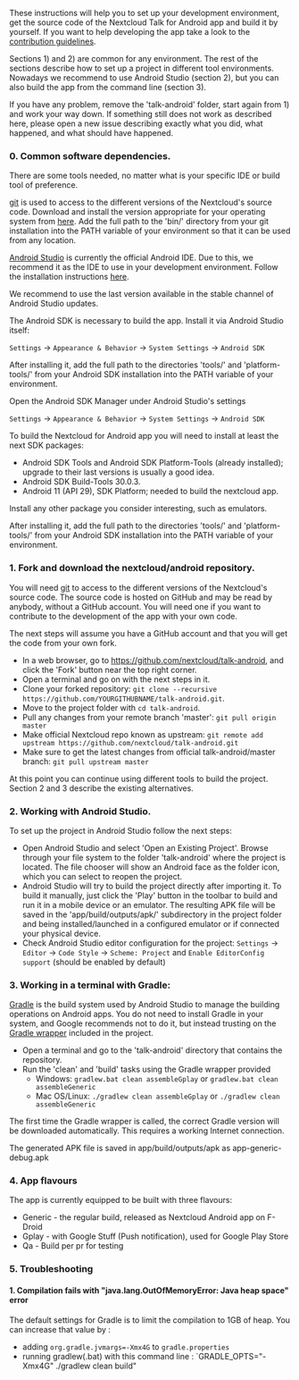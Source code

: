 These instructions will help you to set up your development environment, get the source code of the Nextcloud Talk for Android app and build it by yourself. If you want to help developing the app take a look to the [contribution guidelines][0].

Sections 1) and 2) are common for any environment. The rest of the sections describe how to set up a project in different tool environments. Nowadays we recommend to use Android Studio (section 2), but you can also build the app from the command line (section 3).

If you have any problem, remove the 'talk-android' folder, start again from 1) and work your way down. If something still does not work as described here, please open a new issue describing exactly what you did, what happened, and what should have happened.

### 0. Common software dependencies.

There are some tools needed, no matter what is your specific IDE or build tool of preference.

[git][1] is used to access to the different versions of the Nextcloud's source code. Download and install the version appropriate for your operating system from [here][2]. Add the full path to the 'bin/' directory from your git installation into the PATH variable of your environment so that it can be used from any location.

[Android Studio][5] is currently the official Android IDE. Due to this, we recommend it as the IDE to use in your development environment. Follow the installation instructions [here][6].

We recommend to use the last version available in the stable channel of Android Studio updates.

The Android SDK is necessary to build the app. Install it via Android Studio itself: 

```Settings``` → ```Appearance & Behavior``` → ```System Settings``` → ```Android SDK```

After installing it, add the full path to the directories 'tools/' and 'platform-tools/' from your Android SDK installation into the PATH variable of your environment.

Open the Android SDK Manager under Android Studio's settings

```Settings``` → ```Appearance & Behavior``` → ```System Settings``` → ```Android SDK```

To build the Nextcloud for Android app you will need to install at least the next SDK packages:

* Android SDK Tools and Android SDK Platform-Tools (already installed); upgrade to their last versions is usually a good idea.
* Android SDK Build-Tools 30.0.3.
* Android 11 (API 29), SDK Platform; needed to build the nextcloud app.

Install any other package you consider interesting, such as emulators.

After installing it, add the full path to the directories 'tools/' and 'platform-tools/' from your Android SDK installation into the PATH variable of your environment.

### 1. Fork and download the nextcloud/android repository.

You will need [git][1] to access to the different versions of the Nextcloud's source code. The source code is hosted on GitHub and may be read by anybody, without a GitHub account. You will need one if you want to contribute to the development of the app with your own code.

The next steps will assume you have a GitHub account and that you will get the code from your own fork.

* In a web browser, go to https://github.com/nextcloud/talk-android, and click the 'Fork' button near the top right corner.
* Open a terminal and go on with the next steps in it.
* Clone your forked repository: ```git clone --recursive https://github.com/YOURGITHUBNAME/talk-android.git```.
* Move to the project folder with ```cd talk-android```.
* Pull any changes from your remote branch 'master': ```git pull origin master```
* Make official Nextcloud repo known as upstream: ```git remote add upstream https://github.com/nextcloud/talk-android.git```
* Make sure to get the latest changes from official talk-android/master branch: ```git pull upstream master```

At this point you can continue using different tools to build the project. Section 2 and 3 describe the existing alternatives.

### 2. Working with Android Studio.

To set up the project in Android Studio follow the next steps:

* Open Android Studio and select 'Open an Existing Project'. Browse through your file system to the folder 'talk-android' where the project is located. The file chooser will show an Android face as the folder icon, which you can select to reopen the project.
* Android Studio will try to build the project directly after importing it. To build it manually, just click the 'Play' button in the toolbar to build and run it in a mobile device or an emulator. The resulting APK file will be saved in the 'app/build/outputs/apk/' subdirectory in the project folder and being installed/launched in a configured emulator or if connected your physical device.
* Check Android Studio editor configuration for the project: ```Settings``` → ```Editor``` → ```Code Style``` → ```Scheme: Project``` and ```Enable EditorConfig support``` (should be enabled by default)

### 3. Working in a terminal with Gradle:

[Gradle][7] is the build system used by Android Studio to manage the building operations on Android apps. You do not need to install Gradle in your system, and Google recommends not to do it, but instead trusting on the [Gradle wrapper][8] included in the project.

* Open a terminal and go to the 'talk-android' directory that contains the repository.
* Run the 'clean' and 'build' tasks using the Gradle wrapper provided
    - Windows: ```gradlew.bat clean assembleGplay``` or ```gradlew.bat clean assembleGeneric```
    - Mac OS/Linux: ```./gradlew clean assembleGplay``` or ```./gradlew clean assembleGeneric```

The first time the Gradle wrapper is called, the correct Gradle version will be downloaded automatically. This requires a working Internet connection.

The generated APK file is saved in app/build/outputs/apk as app-generic-debug.apk

### 4. App flavours

The app is currently equipped to be built with three flavours:
* Generic - the regular build, released as Nextcloud Android app on F-Droid
* Gplay - with Google Stuff (Push notification), used for Google Play Store
* Qa - Build per pr for testing

[0]: https://github.com/nextcloud/talk-android/blob/master/CONTRIBUTING.md
[1]: https://git-scm.com/
[2]: https://git-scm.com/downloads
[5]: https://developer.android.com/studio
[6]: https://developer.android.com/studio/install
[7]: https://gradle.org/
[8]: https://docs.gradle.org/current/userguide/gradle_wrapper.html

### 5. Troubleshooting

#### 1. Compilation fails with "java.lang.OutOfMemoryError: Java heap space" error
The default settings for Gradle is to limit the compilation to 1GB of heap.
You can increase that value by :
- adding `org.gradle.jvmargs=-Xmx4G` to `gradle.properties`
- running gradlew(.bat) with this command line : `GRADLE_OPTS="-Xmx4G" ./gradlew clean build"
